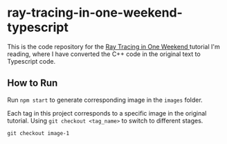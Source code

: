 # ray-tracing-in-one-weekend-typescript

This is the code repository for the [Ray Tracing in One Weekend
](https://raytracing.github.io/books/RayTracingInOneWeekend.html) tutorial I'm reading, where I have converted the C++ code in the original text to Typescript code.

## How to Run

Run `npm start` to generate corresponding image in the `images` folder.

Each tag in this project corresponds to a specific image in the original tutorial. Using `git checkout <tag_name>` to switch to different stages.

```
git checkout image-1
```
